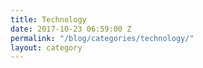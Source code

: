 ```yaml
---
title: Technology
date: 2017-10-23 06:59:00 Z
permalink: "/blog/categories/technology/"
layout: category
---
```



